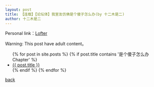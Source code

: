 ```yaml
---
layout: post
title: 【连载】【论坛体】我室友仿佛是个傻子怎么办(by 十二木是二)
author: 十二木是二
---
```


Personal link：[Lofter](http://mushier.lofter.com/)

Warning: This post have adult content。

<ul>
  {% for post in site.posts %}
    {% if post.title contains '是个傻子怎么办 Chapter' %}
      <li>
        <a href="{{ post.url }}">{{ post.title }}</a>
      </li>
    {% endif %}
  {% endfor %}
</ul>

[back](https://allforyanchen.github.io/)
